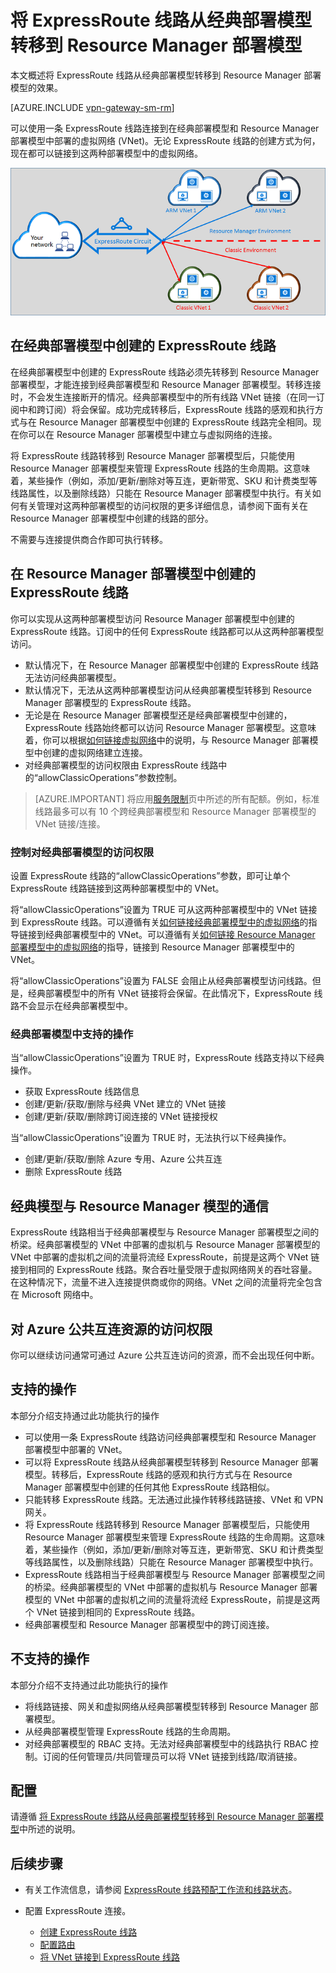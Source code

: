 <properties
   pageTitle="将 ExpressRoute 线路从经典部署模型转移到 Resource Manager 部署模型 | Azure"
   description="本页概述桥接经典部署模型与 Resource Manager 部署模型时所要了解的知识。"
   documentationCenter="na"
   services="expressroute"
   authors="ganesr"
   manager="carmonm"
   editor=""/>
<tags
   ms.service="expressroute"
   ms.date="04/01/2016"
   wacn.date="05/16/2016"/>

# 将 ExpressRoute 线路从经典部署模型转移到 Resource Manager 部署模型

本文概述将 ExpressRoute 线路从经典部署模型转移到 Resource Manager 部署模型的效果。

[AZURE.INCLUDE [vpn-gateway-sm-rm](../includes/vpn-gateway-sm-rm-include.md)]

可以使用一条 ExpressRoute 线路连接到在经典部署模型和 Resource Manager 部署模型中部署的虚拟网络 (VNet)。无论 ExpressRoute 线路的创建方式为何，现在都可以链接到这两种部署模型中的虚拟网络。

![](./media/expressroute-move/expressroute-move-1.png)

## 在经典部署模型中创建的 ExpressRoute 线路

在经典部署模型中创建的 ExpressRoute 线路必须先转移到 Resource Manager 部署模型，才能连接到经典部署模型和 Resource Manager 部署模型。转移连接时，不会发生连接断开的情况。经典部署模型中的所有线路 VNet 链接（在同一订阅中和跨订阅）将会保留。成功完成转移后，ExpressRoute 线路的感观和执行方式与在 Resource Manager 部署模型中创建的 ExpressRoute 线路完全相同。现在你可以在 Resource Manager 部署模型中建立与虚拟网络的连接。

将 ExpressRoute 线路转移到 Resource Manager 部署模型后，只能使用 Resource Manager 部署模型来管理 ExpressRoute 线路的生命周期。这意味着，某些操作（例如，添加/更新/删除对等互连，更新带宽、SKU 和计费类型等线路属性，以及删除线路）只能在 Resource Manager 部署模型中执行。有关如何有关管理对这两种部署模型的访问权限的更多详细信息，请参阅下面有关在 Resource Manager 部署模型中创建的线路的部分。

不需要与连接提供商合作即可执行转移。

## 在 Resource Manager 部署模型中创建的 ExpressRoute 线路

你可以实现从这两种部署模型访问 Resource Manager 部署模型中创建的 ExpressRoute 线路。订阅中的任何 ExpressRoute 线路都可以从这两种部署模型访问。

- 默认情况下，在 Resource Manager 部署模型中创建的 ExpressRoute 线路无法访问经典部署模型。
- 默认情况下，无法从这两种部署模型访问从经典部署模型转移到 Resource Manager 部署模型的 ExpressRoute 线路。
- 无论是在 Resource Manager 部署模型还是经典部署模型中创建的，ExpressRoute 线路始终都可以访问 Resource Manager 部署模型。这意味着，你可以根据[如何链接虚拟网络](/documentation/articles/expressroute-howto-linkvnet-arm)中的说明，与 Resource Manager 部署模型中创建的虚拟网络建立连接。 
- 对经典部署模型的访问权限由 ExpressRoute 线路中的“allowClassicOperations”参数控制。 

>[AZURE.IMPORTANT] 将应用[服务限制](/documentation/articles/azure-subscription-service-limits)页中所述的所有配额。例如，标准线路最多可以有 10 个跨经典部署模型和 Resource Manager 部署模型的 VNet 链接/连接。


### 控制对经典部署模型的访问权限

设置 ExpressRoute 线路的“allowClassicOperations”参数，即可让单个 ExpressRoute 线路链接到这两种部署模型中的 VNet。

将“allowClassicOperations”设置为 TRUE 可从这两种部署模型中的 VNet 链接到 ExpressRoute 线路。可以遵循有关[如何链接经典部署模型中的虚拟网络](/documentation/articles/expressroute-howto-linkvnet-classic)的指导链接到经典部署模型中的 VNet。可以遵循有关[如何链接 Resource Manager 部署模型中的虚拟网络](/documentation/articles/expressroute-howto-linkvnet-arm)的指导，链接到 Resource Manager 部署模型中的 VNet。

将“allowClassicOperations”设置为 FALSE 会阻止从经典部署模型访问线路。但是，经典部署模型中的所有 VNet 链接将会保留。在此情况下，ExpressRoute 线路不会显示在经典部署模型中。

### 经典部署模型中支持的操作

当“allowClassicOperations”设置为 TRUE 时，ExpressRoute 线路支持以下经典操作。

 - 获取 ExpressRoute 线路信息
 - 创建/更新/获取/删除与经典 VNet 建立的 VNet 链接
 - 创建/更新/获取/删除跨订阅连接的 VNet 链接授权

当“allowClassicOperations”设置为 TRUE 时，无法执行以下经典操作。

 - 创建/更新/获取/删除 Azure 专用、Azure 公共互连
 - 删除 ExpressRoute 线路

## 经典模型与 Resource Manager 模型的通信

ExpressRoute 线路相当于经典部署模型与 Resource Manager 部署模型之间的桥梁。经典部署模型的 VNet 中部署的虚拟机与 Resource Manager 部署模型的 VNet 中部署的虚拟机之间的流量将流经 ExpressRoute，前提是这两个 VNet 链接到相同的 ExpressRoute 线路。聚合吞吐量受限于虚拟网络网关的吞吐容量。在这种情况下，流量不进入连接提供商或你的网络。VNet 之间的流量将完全包含在 Microsoft 网络中。

## 对 Azure 公共互连资源的访问权限

你可以继续访问通常可通过 Azure 公共互连访问的资源，而不会出现任何中断。

## 支持的操作

本部分介绍支持通过此功能执行的操作

 - 可以使用一条 ExpressRoute 线路访问经典部署模型和 Resource Manager 部署模型中部署的 VNet。
 - 可以将 ExpressRoute 线路从经典部署模型转移到 Resource Manager 部署模型。转移后，ExpressRoute 线路的感观和执行方式与在 Resource Manager 部署模型中创建的任何其他 ExpressRoute 线路相似。
 - 只能转移 ExpressRoute 线路。无法通过此操作转移线路链接、VNet 和 VPN 网关。
 - 将 ExpressRoute 线路转移到 Resource Manager 部署模型后，只能使用 Resource Manager 部署模型来管理 ExpressRoute 线路的生命周期。这意味着，某些操作（例如，添加/更新/删除对等互连，更新带宽、SKU 和计费类型等线路属性，以及删除线路）只能在 Resource Manager 部署模型中执行。
 - ExpressRoute 线路相当于经典部署模型与 Resource Manager 部署模型之间的桥梁。经典部署模型的 VNet 中部署的虚拟机与 Resource Manager 部署模型的 VNet 中部署的虚拟机之间的流量将流经 ExpressRoute，前提是这两个 VNet 链接到相同的 ExpressRoute 线路。 
 - 经典部署模型和 Resource Manager 部署模型中的跨订阅连接。

## 不支持的操作

本部分介绍不支持通过此功能执行的操作

 - 将线路链接、网关和虚拟网络从经典部署模型转移到 Resource Manager 部署模型。
 - 从经典部署模型管理 ExpressRoute 线路的生命周期。
 - 对经典部署模型的 RBAC 支持。无法对经典部署模型中的线路执行 RBAC 控制。订阅的任何管理员/共同管理员可以将 VNet 链接到线路/取消链接。

## 配置

请遵循 [将 ExpressRoute 线路从经典部署模型转移到 Resource Manager 部署模型](/documentation/articles/expressroute-howto-move-arm)中所述的说明。

## 后续步骤

- 有关工作流信息，请参阅 [ExpressRoute 线路预配工作流和线路状态](/documentation/articles/expressroute-workflows)。
- 配置 ExpressRoute 连接。

	- [创建 ExpressRoute 线路](/documentation/articles/expressroute-howto-circuit-arm)
	- [配置路由](/documentation/articles/expressroute-howto-routing-arm)
	- [将 VNet 链接到 ExpressRoute 线路](/documentation/articles/expressroute-howto-linkvnet-arm)

<!---HONumber=Mooncake_0509_2016-->